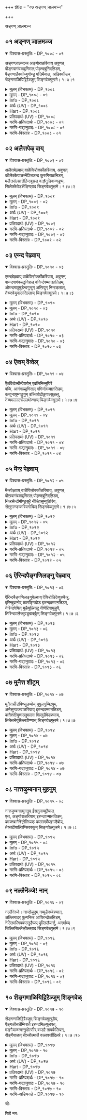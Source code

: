 +++
title = "०७ अङ्गण् ञालमञ्ज"

+++

अङ्गण् ञालमञ्ज

## ०१ अङ्गण् ञालमञ्ज

<details open><summary>विश्वास-प्रस्तुतिः - DP_१००८ - ०१</summary>

अङ्गण्ञालमञ्ज अङ्गोराळरियाय् अवुणऩ्  
पॊङ्गवागंवळ्ळुगिराल् पोऴ्न्दबुऩिदऩिडम्,  
पैङ्गणाऩैक्कॊम्बुगॊण्डु पत्तिमैयाल्, अडिक्कीऴ्च्  
चॆङ्गणाळियिट्टिऱैञ्जुम् सिङ्गवेळ्गुऩ्ऱमे। १।७।१
</details>

<details><summary>मूलम् (विभक्तम्) - DP_१००८</summary>

१००८ ## अम् कण् ञालम् अञ्ज * अङ्गु ओर् आळ् अरि आय् * अवुणऩ्  
पॊङ्ग आगम् वळ् उगिराल् * पोऴ्न्द पुऩिदऩ् इडम् **   
पैङ् गण् आऩैक् कॊम्बु कॊण्डु * पत्तिमैयाल् * अडिक्कीऴ्च्  
सॆङ् गण् आळि इट्टु इऱैञ्जुम् * सिङ्गवेळ्गुऩ्ऱमे १
</details>

<details><summary>मूलम् - DP_१००८ - ०१</summary>

अङ्गण्ञालमञ्ज अङ्गोराळरियाय् अवुणऩ्  
पॊङ्गवागंवळ्ळुगिराल् पोऴ्न्दबुऩिदऩिडम्,  
पैङ्गणाऩैक्कॊम्बुगॊण्डु पत्तिमैयाल्, अडिक्कीऴ्च्  
चॆङ्गणाळियिट्टिऱैञ्जुम् सिङ्गवेळ्गुऩ्ऱमे। १।७।१
</details>

<details><summary>Info - DP_१००८</summary>

{'uv_id': 'PT_१_७', 'rAga': 'Kamās / कमास्', 'tAla': 'Jambai / जम्बै', 'bhAva': 'Self'}
</details>

<details><summary>अर्थः (UV) - DP_१००८</summary>

प्रह्लादऩ् पिरदिक्ञै पण्णिऩ इडत्तिल् अऴगिय विसालमाऩ पूमिलुळ्ळोर् ऎल्लारुम् अञ्जुम्बडि तोऩ्ऱिय नरसिम्मऩै पार्त्तु इरणियऩ् पॊङ्गि ऎऴ अवऩदु उडलै कूर्मैयाऩ नगङ्गळाले पिळन्द इडम् पुऩिदऩ् इरुक्कुम् इडम् सिवन्द कण्गळैयुडैय सिङ्गङ्गळाऩवै अऴगिय कण्गळैयुडैय याऩैगळिऩ् तन्दङ्गळैक् कॊणडु वन्दु पक्तियोडु भगवाऩिऩ् तिरुवडिगळिल् समर्प्पित्तु वणङ्गुम् अहोबिलमॆऩ्गिऱ सिङ्ग वेळ्गुऩ्ऱम्
</details>

<details><summary>Hart - DP_१००८</summary>

Our god who became angry at Hiraṇyan,  
went to him as a man-lion  
and with his sharp claws split open the chest of the Asuran  
making the people of this wide world frightened to see him  
stays in Singavelkundram  
where red-eyed āḷis bring the ivory of elephants,  
place it in front of him with devotion and worship him:
</details>

<details><summary>प्रतिपदार्थः (UV) - DP_१००८</summary>

**अङ्गु** = प्रह्लादऩ् पिरदिक्ञै पण्णिऩ इडत्तिल्; **अम् कण्** = अऴगिय विसालमाऩ; **ञालम्** = पूमिलुळ्ळोर् ऎल्लारुम्; **अञ्ज ओर्** = अञ्जुम्बडि तोऩ्ऱिय; **आळ्अरि आय्** = नरसिम्मऩै पार्त्तु; **अवुणऩ् पॊङ्ग** = इरणियऩ् पॊङ्गि ऎऴ; **आगम्** = अवऩदु उडलै; **वळ् उगिराल्** = कूर्मैयाऩ नगङ्गळाले; **पोऴ्न्द** = पिळन्द इडम्; **पुऩिदऩ् इडम्** = पुऩिदऩ् इरुक्कुम् इडम्; **सॆङ् गण्** = सिवन्द कण्गळैयुडैय; **आळि** = सिङ्गङ्गळाऩवै; **पैङ्गण्** = अऴगिय कण्गळैयुडैय; **आऩै** = याऩैगळिऩ्; **कॊम्बु कॊण्डु** = तन्दङ्गळैक् कॊणडु वन्दु; **पत्तिमैयाल्** = पक्तियोडु; **अडिक्कीऴ्** = भगवाऩिऩ् तिरुवडिगळिल्; **इट्टु इऱैञ्जुम्** = समर्प्पित्तु वणङ्गुम्; **सिङ्गवेळ्गुऩ्ऱमे** = अहोबिलमॆऩ्गिऱ सिङ्ग वेळ्गुऩ्ऱम्
</details>

<details><summary>गरणि-प्रतिपदार्थः - DP_१००८ - ०१</summary>

अम्=सॊबगिन, कण्=स्थळवाद, ञालम्=भूमण्डलवु, अञ्ज=हॆदरुवन्तॆ, अङ्गु=आ स्थळदल्लिये \(अल्लिये\), ओर्=साटियिल्लद, आळ् अरि आय्=नरसिंहनागि, अवुणन्=हिरण्यकशिपुवन्नु, पॊङ्ग=कडुकोपगॊळ्ळुवन्तॆ, कॆरळिसि, वळ्=हरितवाद, उहिराल्=उगुरुगळिन्द, पोऴ्न्द=सीळिद, पुनिदन्-परमपवित्रन, इडम्=स्थळवॆम्बुदु, क्षेत्रवॆम्बुदु, पै=तेवदिन्द कूडिद, कण्-कण्णुगळ, आनै=आनॆय, कॊम्बु=दन्तगळन्नु, कॊण्डु=मुरिदुकॊण्डु, पत्तिमैयाल्=भक्तियिन्द, अडिकीऴ्=पादगळल्लि, शॆम्-कॆम्पगॆ, कण्=कण्णुगळुळ्ळ, आळि=सिंहगळु, इट्टु=समर्पिसि, इऱैञ्जुम्=पूजिसुव, शिङ्गवेळ् कुन्ऱमे=सिंहाचल पर्वतवे.\(सिंहाचलवे\)
</details>

<details><summary>गरणि-गद्यानुवादः - DP_१००८ - ०१</summary>

सुन्दरवाद भूमण्डलवु हॆदरुवन्तॆ, अल्लिये साटियिल्लद नरसिंहनागि अवतरिसि, हिरण्यकशिपुवन्नु कॆरळिसि, हरितवाद उगुरुगळिन्द सीळिद परमपवित्रन क्षेत्रवॆम्बुदु तेवदिन्द कूडिद कण्णुगळ आनॆय दन्तगळन्नु मुरिदुकॊण्डु भक्तियिन्द भगवन्तन पादगळल्लिट्टु पूजिसुव कॆङ्गण्णिन सिंहगळिरुव सिंहाचलवे.\(१\)
</details>

<details><summary>गरणि-विस्तारः - DP_१००८ - ०१</summary>

सर्वेश्वरनाद भगवन्तनु अर्चामूर्तियागि नॆलसि पूजॆगॊळ्ळुव कॆलवु पवित्र क्षेत्रगळन्नु आऴ्वाररु सन्दर्शिसिदरु. ईग अवरु सिंहाचलवाद कॆलवु अहोबिल क्षेत्रक्कॆ बन्दिद्दारॆ. ई क्षेत्रदल्लि नरसिंहनागि नॆलसिरुव भगवन्तनन्नु कीर्तिसुत्ता, दुष्टनिग्रहदल्लि स्वामिय अद्भुत सामर्थ्यवन्नू, सर्वव्यापित्ववन्नू आऴ्वाररु वर्णिसिद्दारॆ.

सिंहाचलवॆम्बुदु बहुदट्टवाद काडिनिन्द सुत्तुवरिदिरुव प्रदेश. अदु इतर काडुगळन्तल्ल. सामान्य काडुगळल्लि सञ्चरिसुवन्तॆ अल्लि सञ्चरिसुवुदु सह बलुकष्ट-दुस्तरवे. हुलि,सिंह, चिरतॆ मुन्ताद क्रूरवाद काडुमृगगळिन्द निबिडवागिरुव प्रदेश अदु. भयङ्करवाद अवतारवन्नुतळॆदु, भयङ्करवाद कार्यवन्नॆसगि, भयङ्करवाद प्रदेशदल्लिये नॆलसि, भक्तरन्नु अनुग्रहिसुत्तानॆ, स्वामि.

पाशुरदल्लि “अङ्गु” ऎन्दरॆ “अल्लिये” ऎम्बुदु हिरण्यकशिपु तन्न मगनन्नु दण्डिसुत्ता “आ निन्न हरि इल्लिरुवनेनु?”ऎन्दु हेळुत्ता उक्किन कम्बवॊन्दन्नु कालिनिन्द ऒदॆदु तोरिसिद स्थळ\(वस्तु\)वन्नु सूचिसुत्तदॆ. अदे कम्बदिन्दले अदन्नु भेदिसिकॊण्डु, प्रह्लादनन्नु उद्धरिसुवुदक्कागि हॊरबन्दद्दु-”आळ् अरि-नरहरि अवतार\! ऊहिसलु साध्यवागद, साटियिल्लद, भयङ्कर विचित्रवाद अवतार\! सॊबगिनिन्द तुम्बि नक्कुनलियुव भूमण्डलवन्ने अदु नडुगिसितु. महाधैर्यशालियू अमित पराक्रमियू आद हिरण्यकशिपुवु भयभ्रान्तनाद शत्रुवन्नु कण्डु कॆरळिद. आदरेनु? नरहरियु अवनन्नु हिडिदुकॊण्डु, तन्न तॊडॆयमेलॆये अवनन्निट्टुकॊण्डु, हरितवाद तन्न उगुरुगळिन्दले अवनन्नु सीळि कॊन्दद्दु. मत्तु हिरण्यकशिपुविन मगनाद सद्भक्तनाद प्रह्लाद बालकनन्नु दुष्ट तन्दॆयिन्द रक्षिसि, अनुग्रहिसिदनु.

भगवन्तनन्नु अवन नरसिंहावतारवन्नु कॊण्डाडुवुदर जॊतॆयल्लि अवनु नॆलसिरुव स्थळवन्नू आऴ्वाररु कॊण्डाडुत्तारॆ. अल्लि सिंहगळु मदिसिद आनॆगळन्नु कॊन्दु, अवुगळ दन्तगळन्नु मुरिदुकॊण्डु अवुगळन्न नरसिंहस्वामिय दिव्यपादगळल्लि भक्तियिन्द समर्पिसि, तम्म भक्तियन्नु व्यक्तपडिसुत्तवॆयन्तॆ. “हीगिदॆ आ क्षेत्रद महिमॆ”ऎन्नुत्तारॆ आऴ्वाररु.
</details>

## ०२ अलैत्तपेऴ् वाय्

<details open><summary>विश्वास-प्रस्तुतिः - DP_१००९ - ०२</summary>

अलैत्तबेऴ्वाय् वाळॆयिऱ्ऱोर्क्कोळरियाय्, अवुणऩ्  
कॊलैक्कैयाळऩ्नॆञ्जिडन्द कूरुगिराळऩिडम्,  
मलैत्तसॆल्सात्तॆऱिन्दबूसल् वऩ्fतुडिवाय्गडुप्प,  
सिलैक्कैवेडर्त्तॆऴिप्पऱाद सिङ्गवेळ्गुऩ्ऱमे। १।७।२
</details>

<details><summary>मूलम् (विभक्तम्) - DP_१००९</summary>

१००९ अलैत्त पेऴ् वाय् * वाळ् ऎयिऱ्ऱु ओर् कोळरि आय् * अवुणऩ्   
कॊलैक् कैयाळऩ् नॆञ्जु इडन्द * कूर् उगिराळऩ् इडम् **   
मलैत्त सॆल् सात्तु ऎऱिन्द पूसल् * वऩ् तुडि वाय् कडुप्प *   
सिलैक् कै वेडर् तॆऴिप्पु अऱाद * सिङ्गवेळ्गुऩ्ऱमे २
</details>

<details><summary>मूलम् - DP_१००९ - ०२</summary>

अलैत्तबेऴ्वाय् वाळॆयिऱ्ऱोर्क्कोळरियाय्, अवुणऩ्  
कॊलैक्कैयाळऩ्नॆञ्जिडन्द कूरुगिराळऩिडम्,  
मलैत्तसॆल्सात्तॆऱिन्दबूसल् वऩ्fतुडिवाय्गडुप्प,  
सिलैक्कैवेडर्त्तॆऴिप्पऱाद सिङ्गवेळ्गुऩ्ऱमे। १।७।२
</details>

<details><summary>Info - DP_१००९</summary>

{'uv_id': 'PT_१_७', 'rAga': 'Kamās / कमास्', 'tAla': 'Jambai / जम्बै', 'bhAva': 'Self'}
</details>

<details><summary>अर्थः (UV) - DP_१००९</summary>

नाक्कु अलैयुम् पॆरिय वायैयुम् पिरगसमाऩ पऱ्कळैयुमुडैय ऒप्पऱ्ऱ मिडुक्कैयुडैय नरसिम्ममाय् कॊलै सॆय्वदे इयल्बाग उडैय इरणियऩुडैय मार्बैक् किऴित्तॆऱिन्द कूर्मैयाऩ नगङ्गळैयुडैय ऎम्बॆरुमाऩ् इरुक्कुमिडम् वेडर्गळाले आक्किरमिक्कप्पट्ट तीर्त्त यात्तिरै पोगिऱवर्गळिडैये एऱ्पट्ट सण्डैयिले कॊडूरमाऩ उडुक्कै सप्तिक्क विल्लुडऩ् इरुक्कुम् वेडरुडैय आरवारम् इरुक्कुम् इडम् अहोबिलमॆऩ्गिऱ सिङ्ग वेळ्गुऩ्ऱम्
</details>

<details><summary>Hart - DP_१००९</summary>

Our father who took the form of a man-lion  
with a huge mouth and sharp teeth, went to Hiraṇyan  
and with his sharp claws split open his chest  
stays in Singaveḷkundram where drums roar  
and hunters with bows in their hands  
are raucous as they fight wayfarers:
</details>

<details><summary>प्रतिपदार्थः (UV) - DP_१००९</summary>

**अलैत्त** = नाक्कु अलैयुम्; **पेऴ् वाय्** = पॆरिय वायैयुम्; **वाळ् ऎयिऱ्ऱु** = पिरगसमाऩ पऱ्कळैयुमुडैय; **ओर्** = ऒप्पऱ्ऱ मिडुक्कैयुडैय; **कोळ् अरि आय्** = नरसिम्ममाय्; **कॊलै** = कॊलै सॆय्वदे; **कैयाळऩ्** = इयल्बाग उडैय; **अवुणऩ्** = इरणियऩुडैय; **नॆञ्जु इडन्द** = मार्बैक् किऴित्तॆऱिन्द; **कूर्** = कूर्मैयाऩ; **उगिराळऩ्** = नगङ्गळैयुडैय; **इडम्** = ऎम्बॆरुमाऩ् इरुक्कुमिडम्; **मलैत्त** = वेडर्गळाले आक्किरमिक्कप्पट्ट; **सॆल् सात्तु** = तीर्त्त यात्तिरै पोगिऱवर्गळिडैये; **ऎऱिन्द पूसल्** = एऱ्पट्ट सण्डैयिले; **वऩ् तुडि वाय् कडुप्प** = कॊडूरमाऩ उडुक्कै सप्तिक्क; **सिलैक् कै वेडर्** = विल्लुडऩ् इरुक्कुम् वेडरुडैय; **तॆऴिप्पु अऱाद** = आरवारम् इरुक्कुम् इडम्; **सिङ्गवेळ्गुऩ्ऱमे** = अहोबिलमॆऩ्गिऱ सिङ्ग वेळ्गुऩ्ऱम्
</details>

<details><summary>गरणि-प्रतिपदार्थः - DP_१००९ - ०२</summary>

अलैत्त=अलॆयन्तॆ चलिसुत्तिरुव, पेऴ्वाय्=तॆरॆद दॊड्ड बायुळ्ळ, वाळ् ऎयिऱु=कत्तियन्तॆ इरुव हल्लुगळुळ्ळ, कोळ् अरि आय्=महासमर्थनाद नरसिंहनागि, कॊलैकैयाळन्=कॊलॆ मुन्तादुवुगळल्लि नुरितवनाद, अवुणन्=हिरण्यकशिपुविन, नॆञ्जु=हॄदयवन्नु, इडन्द=बगॆद, कूर् उहिराळन्=हरितवाद उगुरुगळन्नु उळ्ळवन, इडम्=क्षेत्रवॆम्बुदु, मलैत्त=दिक्कुकाणदाद, शॆल्=दारिहोकराद, शात्तु=वणिककूटद मुन्दाळु, ऎऱन्द=हरडिद, पूशल्=किरिचाट कूगाटगळु, वल्=बलवाद, तुडिवाय्=हरॆय, हॊडॆतवू, कडुप्प=मनस्सिगॆ नोवुण्टु माडुत्तिरलु, शिलैकै वेडर्=बिल्लन्नु सिद्धवागि कैयल्लि हिडिदिरुव बेडर, तॆऴिप्पु=आर्भटवू, आऱाद=कडमॆयागदॆ इरुव, शिङ्गवेळ् कुन्ऱमे=सिंहाचलवे.
</details>

<details><summary>गरणि-गद्यानुवादः - DP_१००९ - ०२</summary>

अलॆयन्तॆ चलिसुत्तिरुव तॆरॆद दॊड्ड बायुळ्ळ कत्तियन्तॆ इरुव हल्लुगळुळ्ळ महासमर्थनाद नरसिंहनागि कॊलॆ मुन्तादवुगळल्लि नुरितवनाद हिरण्यकशिपुविन ऎदॆयन्नु बगॆद\(सीळिद\) हरितवाद उगुरुगळन्नुळ्ळवन क्षेत्रवॆम्बुदु दिक्कुकाणद दारिहोकराद वणिककूटद मुन्दाळु हॊरडिसुव कूगाटकिरिचाटगळू बलवाद हरॆय हॊडॆतवू मनस्सिगॆ हिंसॆ माडुत्तिरलु, बिल्लन्नु कैयल्लि सिद्धवागि हिडिदिरुव बेडर आर्भटवू कडमॆयागदॆ यावागलू इरुवन्थ सिंहाचलवे.\(२\)
</details>

<details><summary>गरणि-विस्तारः - DP_१००९ - ०२</summary>

कम्बदिन्द हॊरबिद्द नरहरियदु अत्युग्ररूप\! भयङ्करवागि बायन्नु दॊड्ददागि अगलिसि तॆरॆदिद्दानॆ. कत्तियन्तॆ हरितवागि हॊळॆयुत्ता हल्लुगळ लालुगळिवॆ. कडुकोपदिन्द नालगॆ मेलक्कू कॆळक्कू बायिय ऒन्दु कॊनॆयिन्द मत्तॊन्दु कॊनॆगू ऎडॆबिडदॆ अलॆगळन्तॆ चलिसुत्तिदॆ. अदरिन्द तुटीगळन्नु सवरिकॊळ्ळुत्तिद्दानॆ. क्रूरियू हिंसाप्रवर्तकनू आद हिरण्यकशिपुविन ऎदॆयन्नु सीळि बगॆदन्थ हरितवाद उगुरुगळु कैयल्लिवॆ. आ उग्रनरसिंहस्वामि नॆलसिरुव क्षेत्रवे सिंहाचल\!

सिंहाचल बलुदट्टवाद काडिनप्रदेश. अदरल्लि दुष्टमृगगळु हेरळवागिवॆ. अल्लल्लि इक्कट्टाद काडु दारिगळिवॆ. काडन्नु दाटुव वर्तकर तण्डवू, दारिहोकर कूटवू, यात्रार्थिगळ तण्डवू, आ कालुदारिगळल्ले होगबेकु. अवरु आ दारियल्लि प्रयाणमाडुवष्टु कालवू गट्टियागि, कूगुत्ता किरिचुत्ता अरचुत्ता विधविधवागि सद्दुमाडुत्ता इरुत्तारॆ. कैयल्लिरुव हरॆयन्नु बारिसुत्तिरुत्तारॆ. आ काडिनल्लिये वासमाडुव बेडरू काडुकुरुबरू काडुमृगगळ अपायवन्नु तप्पिसिकॊळ्ळुवुदक्कॆन्दु तम्मतम्म बिल्लन्नु सदा सिद्धवागि कैयल्लि हिडिदे सञ्चरिसुवुदु. अल्लदॆ, गट्टियागि कूगुहाकुत्ता आर्भटिसुत्ता इरुत्तारॆ. ई शब्दगळॆल्लवू ऒन्दक्कॊन्दु हॆणॆदुकॊण्डु मनस्सिगॆ हिंसॆयन्नुण्टु माडुत्तवॆ.

काडुगळल्लि किरिचाडुवुदु, कूगाडुवुदु, अब्बरिसुवुदु, हरॆ मॊदलादुवन्नु बारिसुवुदु, गद्दल माडुवुदु-इवुगळॆल्लवू काडिनल्लि भयवन्नु कडमॆ माडिकॊळ्ळुवुदक्कॆ, दुष्टमृगगळु वञ्चिसि मेलॆ बीळदन्तॆ अवुगळन्नु दूरवागिडुवुदक्कॆ इवु सामान्यवागि काडुगळल्लि नडॆयुव चटुवटिकॆगळु.
</details>

## ०३ एय्न्द पेऴ्वाय्

<details open><summary>विश्वास-प्रस्तुतिः - DP_१०१० - ०३</summary>

एय्न्दबेऴ्वाय् वाळॆयिऱ्ऱोर्क्कोळरियाय्, अवुणऩ्  
वाय्न्दवागंवळ्ळुगिराल् वगिर्न्दवम्माऩतऩिडम्,  
ओय्न्दमावुमुडैन्दगुऩ्ऱुम् अऩ्ऱियुम् निऩ्ऱऴलाल्,  
तेय्न्दवेयुमल्लदिल्लाच् चिङ्गवेळ्गुऩ्ऱमे। १।७।३
</details>

<details><summary>मूलम् (विभक्तम्) - DP_१०१०</summary>

१०१० एय्न्द पेऴ् वाय् * वाळ् ऎयिऱ्ऱु ओर् कोळरि आय् * अवुणऩ्   
वाय्न्द आगम् वळ् उगिराल् * वगिर्न्द अम्माऩदु इडम् **   
ओय्न्द मावुम् उडैन्द कुऩ्ऱुम् * अऩ्ऱियुम् निऩ्ऱु अऴलाल् *   
तेय्न्द वेयुम् अल्लदु इल्लाच् * चिङ्गवेळ्गुऩ्ऱमे ३
</details>

<details><summary>मूलम् - DP_१०१० - ०३</summary>

एय्न्दबेऴ्वाय् वाळॆयिऱ्ऱोर्क्कोळरियाय्, अवुणऩ्  
वाय्न्दवागंवळ्ळुगिराल् वगिर्न्दवम्माऩतऩिडम्,  
ओय्न्दमावुमुडैन्दगुऩ्ऱुम् अऩ्ऱियुम् निऩ्ऱऴलाल्,  
तेय्न्दवेयुमल्लदिल्लाच् चिङ्गवेळ्गुऩ्ऱमे। १।७।३
</details>

<details><summary>Info - DP_१०१०</summary>

{'uv_id': 'PT_१_७', 'rAga': 'Kamās / कमास्', 'tAla': 'Jambai / जम्बै', 'bhAva': 'Self'}
</details>

<details><summary>अर्थः (UV) - DP_१०१०</summary>

पॆरुत्त वायैयुम् वाळ् पोऩ्ऱ पऱ्कळैयुडैमुडैय ऒप्पऱ्ऱदाय् मिडुक्कैयुडैय नरसिम्ममागि इरणियऩुडैय वळर्न्द उडलै कूर्मैयाऩ नगङ्गळाले किऴित्तॆऱिन्द ऎम्बॆरुमाऩ् इरुक्कुमिडम् कळैत्तुप्पोऩ मिरुगङ्गळुम् उडैन्दुबोऩ सिऱु मलैगळुम् मेलुम् नॆरुप्पाल् पादि ऎऱिन्द मूङ्गिलुम् आगिय इवैगळ् तविर वेऱॊऩ्ऱुमिल्लाद अहोबिलमॆऩ्गिऱ सिङ्ग वेळ्गुऩ्ऱम्
</details>

<details><summary>Hart - DP_१०१०</summary>

Our dear father who took the form of a man-lion  
with a huge mouth and sharp teeth,  
went to the Asuran Hiranyan  
and split open his chest with his sharp claws  
stays in Singaveḷkundram  
where there are only exhausted animals,  
broken hills and burnt bamboo:
</details>

<details><summary>प्रतिपदार्थः (UV) - DP_१०१०</summary>

**एय्न्द पेऴ् वाय्** = पॆरुत्त वायैयुम्; **वाळ् ऎयिऱ्ऱु** = वाळ् पोऩ्ऱ पऱ्कळैयुडैमुडैय; **ओर्** = ऒप्पऱ्ऱदाय् मिडुक्कैयुडैय; **कोळरि आय्** = नरसिम्ममागि; **अवुणऩ्** = इरणियऩुडैय; **वाय्न्द आगम्** = वळर्न्द उडलै; **वळ् उगिराल्** = कूर्मैयाऩ नगङ्गळाले; **वगिर्न्द** = किऴित्तॆऱिन्द; **अम्माऩदु इडम्** = ऎम्बॆरुमाऩ् इरुक्कुमिडम्; **ओय्न्द** = कळैत्तुप्पोऩ; **मावुम्** = मिरुगङ्गळुम्; **उडैन्द** = उडैन्दुबोऩ; **कुऩ्ऱुम्** = सिऱु मलैगळुम्; **अऩ्ऱियुम् निऩ्ऱु** = मेलुम्; **अऴलाल्** = नॆरुप्पाल्; **तेय्न्द** = पादि ऎऱिन्द; **वेयुम्** = मूङ्गिलुम् आगिय; **अल्लदु** = इवैगळ् तविर; **इल्लाच्** = वेऱॊऩ्ऱुमिल्लाद; **सिङ्गवेळ्गुऩ्ऱमे** = अहोबिलमॆऩ्गिऱ सिङ्ग वेळ्गुऩ्ऱम्
</details>

<details><summary>गरणि-प्रतिपदार्थः - DP_१०१० - ०३</summary>

एय्न्द=युक्तवाद, पेऴ्वाय्=तॆरॆद दॊड्ड बायुळ्ळ, वाळ् ऎयिऱु=कत्तियन्तॆ \(हरितवाद हॊळॆयुव\)इरुव हल्लुगळुळ्ळ ओर्=अपरूपवाद, कोळ्=समर्थ, अरि=नरहरियागि

अवुणन्=हिरण्यकशिपुविन, वाय्न्द=बॆळॆदु कॊब्बिद, आहम्=ऎदॆयन्नु, वळ्=हरितवाद, उहिराल्= उगुरिनिन्द, वहिर्न्द=सीळिद, अम्मानदु इडम्=स्वामिय क्षेत्रवॆम्बुदु, ओय्न्द=अरॆबॆन्द, मावुम्=माविन मरगळिन्दलू, उडैन्द कुन्ऱुम्=ऒडॆदु होद बॆट्टगळिन्दलू, अन्ऱियुम्=अल्लदॆ, निन्ऱ अऴलाल्=बीळुव बेगॆयिन्द \(इरुव बेगॆयिन्द\), तेय्न्द=सवॆदुहोद, वेयुम्=बिदिरुमॆळॆगळिन्दलू, अल्लदु इल्ला=अल्लदॆ बेरॆ इल्लद, शिङ्गवेळ् कुन्ऱमे=सिंहाचलवे.
</details>

<details><summary>गरणि-गद्यानुवादः - DP_१०१० - ०३</summary>

सन्दर्भक्कॆ तक्क \(तॆरॆद\) दॊड्ड बायुळ्ळ, कत्तियन्तॆ\(हरितवाद हॊळॆयुव\) इरुव हल्लुगळुळ्ळ अपरूपवाद समर्थ नरहरियागि हिरण्यकशिपुविन कॊब्बि बॆळॆद ऎदॆयन्नु हरितवाद उगुरिनिन्द सीळिद स्वामिय क्षेत्रवॆम्बुदु अरॆबॆन्द मावु, ऒडॆद बॆट्टगळु, अल्लदॆ, बीळुव बेगॆयिन्द सवॆदुहोद बिदिरुमॆळॆ इवुगळल्लदॆ बेरॆ इल्लद सिंहाचलवे.\(३\)
</details>

<details><summary>गरणि-विस्तारः - DP_१०१० - ०३</summary>

सिंहाचलदल्लि नॆलसिरुव नरसिंह स्वामियरूपवु अपरूपवादद्दु मत्तु साटियिल्लद्दु. स्वामिगॆ हिरण्यकशिपुवन्नु भयदिन्द नडुगिसुवुदक्कॆ तक्कदाद दॊड्डभयङ्करवाद तॆरॆद बायि, ऒळगडॆ कत्तियन्तॆ हरितवागियू हॊळॆयुत्तलू इरुव हल्लुगळु, कॊब्बि बॆळॆदिरुव राक्षसन ऎदॆयन्नु सीळि हाकुवुदक्कॆ तक्क हरितवाद उगुरुगळु. ई साधनगळिन्द आ उग्रमूर्तियु दुष्टराक्षसन ऎदॆयन्नु सीळि अवनन्नु संहरिसिदनु.

सिंहाचलदल्लि ऎल्लि नोडिदरू काळ्किच्चिनिन्द अरॆबॆन्द माविन मरगळु, ऒडॆद बॆट्टद बण्डॆगळु, अल्लदॆ, परस्पर उज्जुवुदरिन्द हॊत्तिकॊण्डु सवॆसिद बिदिरुमॆळॆगळु-इवुगळन्नु यथेच्छवागि काणबहुदु.

दट्टवाद काडुगळल्लि काळ्किच्चु बलुसामान्य. बिदिरु ऒन्दक्कॊन्दु उज्जुवुदरिन्दले किच्चु उण्टागि, बॆळॆदु, काडन्नु अल्लल्लि बेगॆयिन्द सवॆसिबिडुवुदु. आदरू, काडिन सस्यसमृद्धियल्लि कॊरतॆयुण्टागुवुदे इल्लवॆन्नबहुदु.
</details>

## ०४ ऎव्वम् वॆव्वेल्

<details open><summary>विश्वास-प्रस्तुतिः - DP_१०११ - ०४</summary>

ऎव्वंवॆव्वेल्बॊऩ्पॆयरोऩ् एदलिऩिऩ्ऩुयिरै  
वव्वि, आगंवळ्ळुगिराल् वगिर्न्दवम्माऩतिडम्,  
कव्वुनायुम्गऴुगुम् उच्चिबोदॊडुगाल्सुऴऩ्ऱु,  
तॆय्वमल्लाल्सॆल्लवॊण्णाच् चिङ्गवेळ्गुऩ्ऱमे। १।७।४
</details>

<details><summary>मूलम् (विभक्तम्) - DP_१०११</summary>

१०११ ऎव्वुम् वॆव् वेल् पॊऩ्बॆयरोऩ् * एदलऩ् इऩ् उयिरै  
वव्वि * आगम् वळ् उगिराल् * वगिर्न्द अम्माऩदु इडम् **   
कव्वुम् नायुम् कऴुगुम् * उच्चिप्पोदॊडु काल् सुऴऩ्ऱु *   
तॆय्वम् अल्लाल् सॆल्ल ऒण्णाच् * चिङ्गवेळ्गुऩ्ऱमे ४
</details>

<details><summary>मूलम् - DP_१०११ - ०४</summary>

ऎव्वंवॆव्वेल्बॊऩ्पॆयरोऩ् एदलिऩिऩ्ऩुयिरै  
वव्वि, आगंवळ्ळुगिराल् वगिर्न्दवम्माऩतिडम्,  
कव्वुनायुम्गऴुगुम् उच्चिबोदॊडुगाल्सुऴऩ्ऱु,  
तॆय्वमल्लाल्सॆल्लवॊण्णाच् चिङ्गवेळ्गुऩ्ऱमे। १।७।४
</details>

<details><summary>Info - DP_१०११</summary>

{'uv_id': 'PT_१_७', 'rAga': 'Kamās / कमास्', 'tAla': 'Jambai / जम्बै', 'bhAva': 'Self'}
</details>

<details><summary>अर्थः (UV) - DP_१०११</summary>

तुऩ्बम् अळिक्कुम् वेलै युडैय विरोदियाऩ इरणियऩुडैय इऩिय उयिरै वदैत्तु अवऩ् शरीरत्तै कूर्मैयाऩ नगङ्गळाले किऴित्तॆऱिन्द पॆरुमाऩ् इरुक्कुमिडम् नाय्गळुम् कऴुगुगळुम् कडुम् वॆय्यिलुम् सुऴल्गाऱ्ऱुम् इरुप्पदाल् अडियार्गळैत् तविर वेऱु यारुम् पोगमुडियाद अहोबिलमॆऩ्गिऱ सिङ्ग वेळ्गुऩ्ऱम्
</details>

<details><summary>Hart - DP_१०११</summary>

Our dear father who took the form of a man-lion,  
went to the Asuran Hiraṇyan whose conquering spear was swift  
and split open his chest with his sharp claws  
stays in Singavelkundram  
where wolves and eagles wander all day  
with the sun and the blowing wind  
and no one can enter except divine creatures:
</details>

<details><summary>प्रतिपदार्थः (UV) - DP_१०११</summary>

**ऎव्वम्** = तुऩ्बम् अळिक्कुम्; **वॆव् वेल्** = वेलै युडैय; **एदलऩ्** = विरोदियाऩ; **पॊऩ्बॆयरोऩ्** = इरणियऩुडैय; **इऩ् उयिरै** = इऩिय उयिरै; **वव्वि** = वदैत्तु; **आगम्** = अवऩ् शरीरत्तै; **वळ् उगिराल्** = कूर्मैयाऩ नगङ्गळाले; **वगिर्न्द** = किऴित्तॆऱिन्द; **अम्माऩदु इडम्** = पॆरुमाऩ् इरुक्कुमिडम्; **कव्वुम् नायुम्** = नाय्गळुम्; **कऴुगुम्** = कऴुगुगळुम्; **उच्चिप्पोदॊडु** = कडुम् वॆय्यिलुम्; **काल् सुऴऩ्ऱु** = सुऴल्गाऱ्ऱुम्; **तॆय्वम्** = इरुप्पदाल् अडियार्गळैत् तविर; **अल्लाल्** = वेऱु यारुम्; **सॆल्लऒण्णा** = पोगमुडियाद; **सिङ्गवेळ्गुऩ्ऱमे** = अहोबिलमॆऩ्गिऱ सिङ्ग वेळ्गुऩ्ऱम्
</details>

<details><summary>गरणि-प्रतिपदार्थः - DP_१०११ - ०४</summary>

ऎव्वम्=दुःखवन्नु बॆळॆसुव, वॆम् वेल्=तीक्ष्नवाद वेलायुधवन्नुळ्ळ, पॊन् पॆयरोन्=हॊन्निन हॆसरिनवन, एदवन्=हगॆतनदिन्द कूडिद, इन् उयिरै=इनिदाद प्राणवन्नु, वव्वि=नाशपडिसि, आहम्=ऎदॆयन्नु, वळ् उहिराल्=हरितवाद उगुरुगळिन्द,

वहिर्न्द=सीळि हाकिद, अम्मानदु=स्वामिय, इडम्-क्षेत्रवॆम्बुदु, कव्वुम् नायुम्=कच्चिहिंसिसुव नायिगळन्नू, कऴुहुम्=रणहद्दुगळन्नू, उळ्ळद्दू उच्चि पोदॊडु=नडुहगलल्लिरुवन्तॆ, काल्=गाळियु, शुऴन्ऱु=कादु, सुळिसुळियागि बीसुत्तिरुवुदू, तॆय्वम् अल्लाल्=देवतॆगळ हॊरतु, शॆल्ल वॊण्णा=होगलु असाध्यवाद, शिङ्गवेळ् कुन्ऱमे=सिंहाचलवे.
</details>

<details><summary>गरणि-गद्यानुवादः - DP_१०११ - ०४</summary>

दुःखवन्नू सङ्कटवन्नू बॆळसुवुदक्कागि तीक्ष्णवाद वेलायुधवन्नु हिडिदिरुववनू हॊन्निन हॆसरन्नुळ्ळवनू आद हिरण्यकशिपुविन हगॆतन तुम्बिद इनिदाद प्राणवन्नु नाशपडिसि, अवन ऎदॆयन्नु हरितवाद उगुरुगळिन्द सीळिहाकिद स्वामिय क्षेत्रवॆम्बुदु कच्चि हिंसिसुव नायिगळन्नू रणहद्दुगळन्नू उळ्ळद्दू, नडुहगलल्लिरुवन्तॆ बिसिगाळियु सुळिसुळियागि बीसुवुदू, देवतॆगळ हॊरतु होगलु असदळवादद्दू आद सिंहाचलवे.\(४\)
</details>

<details><summary>गरणि-विस्तारः - DP_१०११ - ०४</summary>

हॊन्निन हॆसरिनवनु हिरण्यकशिपु. अवनु महापराक्रमि-अप्रतिमवीर. अवन कैयल्लि वेलायुध. इतरर दुःखसङ्कटगळन्नु हॆच्चिसुवुदक्कागिये अदु. अवन प्राणगळल्लि “हरि”य मेलण हगॆतन तुम्बिबेरूरिदॆ. कडुक्रूरियू शत्रुवू आद हिरण्यकशिपुविन “इनिदाद” प्राणगळन्नु हिण्डि हीरिबिट्टवनु उग्रनरसिंहने. अवन कॊब्बिद देहवन्नु तन्न उगुरुगळिम्दले सीळिहाकिदवनू अवने-उग्रनरसिंहने. आ दुष्टराक्षसनन्नू अवन दौष्ट्यवन्नू नाशमाडिबिट्ट महापराक्रमियू नरसिंहस्वामिये, सिंहाचलदल्लि नॆलसिरुववनू आ स्वामिये\!

सिंहाचल क्षेत्र बहळ गहनवाद स्थळ. अल्लि होगुवुदु बलुकष्ट. नडॆदुहोगुव यात्रिकरन्नु काडुनायिगळु कच्चि, गायगॊळिसि, हिंसिसि, कॊन्दूबिडुवुवु. बिद्ददेहगळन्नु रणहद्दु कित्तु तिन्नुवुवु. ई दृश्यवन्नु दारिहोकरु हेरळवागि नोडबहुदु. इदॊन्दु बगॆय भयानक विषयवादरॆ, आ क्षेत्रद बिसिलिन बेगॆयिन्द तप्पिसिकॊळ्ळुवुदादरू हेगे? बेसगॆय नडुहगलल्लि हेगो हागॆ बिसिबिसियाद गाळि बीसुत्ता प्रयाणिकरन्नु ऎल्ल हॊत्तिनल्लू हिंसिसुवुदु. हीगॆ देवतॆगळ हॊरतु बेरॆयवरिगॆ सिंहाचल क्षेत्रदल्लि भगवन्तन दर्शनलाभवु दुस्तरवॆनिसिदरू, प्रयासपट्टादरू अल्लिगॆहोगि, भगवन्तनन्नु सन्दर्शिसि, अवन कृपॆगॆ पात्ररागबेकॆन्नुत्तारॆ आऴ्वाररु.
</details>

## ०५ मॆन्ऱ पेऴ्वाय्

<details open><summary>विश्वास-प्रस्तुतिः - DP_१०१२ - ०५</summary>

मॆऩ्ऱपेऴ्वाय् वाळॆयिऱ्ऱोर्क्कोळरियाय्, अवुणऩ्  
पॊऩ्ऱवागंवळ्ळुगिराल् पोऴ्न्दबुऩिदऩिडम्,  
निऩ्ऱसॆन्दीमॊण्डुसूऱै नीळ्विसुम्बूडिरिय,  
सॆऩ्ऱुगाण्डऱ्करियगोयिल् सिङ्गवेळ्गुऩ्ऱमे। १।७।५
</details>

<details><summary>मूलम् (विभक्तम्) - DP_१०१२</summary>

१०१२ मॆऩ्ऱ पेऴ्वाय् * वाळ् ऎयिऱ्ऱु ओर् कोळरि आय् * अवुणऩ्   
पॊऩ्ऱ आगम् वळ् उगिराल् * पोऴ्न्द पुऩिदऩ् इडम् **   
निऩ्ऱ सॆन्दी मॊण्डु सूऱै * नीळ् विसुम्बूडु इरिय *   
सॆऩ्ऱु काण्डऱ्कु अरिय कोयिल् * सिङ्गवेळ्गुऩ्ऱमे ५
</details>

<details><summary>मूलम् - DP_१०१२ - ०५</summary>

मॆऩ्ऱपेऴ्वाय् वाळॆयिऱ्ऱोर्क्कोळरियाय्, अवुणऩ्  
पॊऩ्ऱवागंवळ्ळुगिराल् पोऴ्न्दबुऩिदऩिडम्,  
निऩ्ऱसॆन्दीमॊण्डुसूऱै नीळ्विसुम्बूडिरिय,  
सॆऩ्ऱुगाण्डऱ्करियगोयिल् सिङ्गवेळ्गुऩ्ऱमे। १।७।५
</details>

<details><summary>Info - DP_१०१२</summary>

{'uv_id': 'PT_१_७', 'rAga': 'Kamās / कमास्', 'tAla': 'Jambai / जम्बै', 'bhAva': 'Self'}
</details>

<details><summary>अर्थः (UV) - DP_१०१२</summary>

पॆरिय वायुम् वाळ्बोऩ्ऱ पऱ्कळुम् उडैय ऒप्पऱ्ऱ मिडुक्कैयुडैय नरसिम्मऩैप् पार्त्तु पयन्द इरणियऩुडैय उडलै कूर्मैयाऩ नगङ्गळाले पिळन्दिट्ट ऎम्बॆरुमाऩ् इरुक्कुमिडम् सिवन्द नॆरुप्पै वारिक्कॊण्डु सुऴल्गाऱ्ऱाऩदु आगासत्तिल् ओडिप्परवुगिऱबडियाले सॆऩ्ऱु सेविक्क अरिय कोयिल् अहोबिलमॆऩ्गिऱ सिङ्ग वेळ्गुऩ्ऱम्
</details>

<details><summary>Hart - DP_१०१२</summary>

The faultless lord who took the form of a man-lion  
with a huge mouth and sharp teeth  
and went to the Asuran Hiraṇyan and killed him  
stays in Singavelkundram  
where the wind blows fire everywhere making it rise to the sky  
and it is not easy for people to enter but only for the gods:
</details>

<details><summary>प्रतिपदार्थः (UV) - DP_१०१२</summary>

**मॆऩ्ऱ पेऴ्वाय्** = पॆरिय वायुम्; **वाळ् ऎयिऱ्ऱु** = वाळ्बोऩ्ऱ पऱ्कळुम् उडैय; **ओर् कोळ्** = ऒप्पऱ्ऱ मिडुक्कैयुडैय; **अरि आय्** = नरसिम्मऩैप् पार्त्तु; **अवुणऩ् पॊऩ्ऱ** = पयन्द इरणियऩुडैय; **आगम्** = उडलै; **वळ् उगिराल्** = कूर्मैयाऩ नगङ्गळाले; **पोऴ्न्द** = पिळन्दिट्ट; **पुऩिदऩ् इडम्** = ऎम्बॆरुमाऩ् इरुक्कुमिडम्; **निऩ्ऱ सॆन्दी** = सिवन्द नॆरुप्पै; **मॊण्डु** = वारिक्कॊण्डु; **सूऱै** = सुऴल्गाऱ्ऱाऩदु; **नीळ् विसुम्बूडु** = आगासत्तिल्; **इरिय** = ओडिप्परवुगिऱबडियाले; **सॆऩ्ऱु काण्डऱ्कु** = सॆऩ्ऱु सेविक्क; **अरिय कोयिल्** = अरिय कोयिल्; **सिङ्गवेळ्गुऩ्ऱमे** = अहोबिलमॆऩ्गिऱ सिङ्ग वेळ्गुऩ्ऱम्
</details>

<details><summary>गरणि-प्रतिपदार्थः - DP_१०१२ - ०५</summary>

मॆन्ऱ=कडुकोपदिन्द अवुडु कच्चुत्तिरुव, पेऴ्वाय्=दॊड्ड\(अगलवाद\) बायुळ्ळ

वाळ् ऎयिऱु=कत्तियन्तॆ \(हरितवाद हॊळॆयुव\), हल्लुगळुळ्ळ, ओर्=अनुपमवाद, कोळ्=सामर्थ्यवुळ्ळ, अरि आय्=नरसिंहनागि, पॊन्ऱ=नाशवागलिरुव, अवुणन्=हिरण्यकशिपुविन, आहम्=ऎदॆयन्नु, वळ् उहिराल्=हरितवाद उगुरुगळिन्द, पोऴ्न्द=सीळिद, पुनिदन् इडम्=परम पवित्रन क्षेत्रवॆम्बुदु, निन्ऱ=ऒन्दे समनॆ उरियुव \(स्थिरवागि\) शॆम्=कॆम्पगॆ इरुव, ती=बॆङ्कियन्नु, मॊण्डु=तुम्बिकॊण्डु, शूऱै=सुळिगाळियु, नीळ् विशम्बूडु=विस्तारवाद आकाशद नडुवॆ, इरिय=भयदिन्द ओडि, शॆन्ऱु=होगि, काण्डऱ् कु=काणुववरिगॆ, अरिय=असाध्यवाद, कोयिल्=देवमन्दिरवाद, शिङ्गवेळ् कुन्ऱमे=सिंहाचलवे.
</details>

<details><summary>गरणि-गद्यानुवादः - DP_१०१२ - ०५</summary>

उग्रकोपदिन्द अवुडुकच्चुत्तिरुव दॊड्ड\(अगलवाद\)बायुळ्ळ कत्तियन्तॆ हरितवाद हॊळॆयुव हल्लुगळुळ्ळ अनुपमवाद सामर्थ्यवुळ्ळ नरसिंहनागि नाशवागलिरुव हिरण्यकशिपुविन ऎदॆयन्नु हरितवाद उगुरुगळिन्द सीळिद परमपवित्रद क्षेत्रवॆम्बुदु ऒन्दे समनागि उरियुत्तिरुव कॆम्पगॆ इरुव बॆङ्कियन्नु तुम्बिकॊण्डु सुळिगाळियु विस्तारवाद आकाशद नडुवॆ भयदिन्द ओडिहोगि, काणुववरिगॆ असाध्यवाद देवमन्दिरवाद सिंहाचलवे.\(५\)
</details>

<details><summary>गरणि-विस्तारः - DP_१०१२ - ०५</summary>

हिरण्यकशिपुविगॆ मरण समीपिसित्तु. अवन पापकर्मगळु मितिमीरिद्दवु. अवन कॊब्बु बॆळॆदित्तु. अवन अहङ्कार ऎल्लॆदाटित्तु. हरिभक्तनाद प्रह्लादनन्नु हिंसिसुवुदरल्लि अवनिगॆ बेराव उपायवू उळिदिरलिल्ल. ऎल्ल क्रमगळन्नू नडसि आगित्तु. अवनन्नु हरियिन्द दूरमाडुवुदागलि बेर्पडिसुवुदागलि साध्यविल्लवागित्तु. कडॆयदॊन्दु यत्नवन्नु नडसि अदरिन्द प्रह्लादनन्नु तन्न कडॆगॆ सॆळॆदे बिडुवॆनॆन्दु बगॆद हिरण्यकशिपु तन्न मुन्दिरुव उक्किन कम्बवॊन्दन्नु कालिनिन्द ऒदॆदु अदरल्लि हरियन्नु तोरिसॆन्द सर्वव्यापियाद हरि आकम्बदिन्दले हॊरक्कॆ बन्देबन्द\! उग्रकोपदिन्द अवुडुकच्चुत्ता दॊड्डदागि तॆरॆद व्बायल्लि कत्तियन्तॆ हरितवागि चूपागि हॊळॆयुव हल्लुगळुळ्ळ अपरिमित सामर्थ्यद दिव्याद्भुतरूपद नरसिंहमूर्तियागि तन्न हरितवाद उगुरुगळिन्दले हिरण्यकशिपुविन ऎदॆयन्नु सीळिहाकिद. आ स्वामिये ईग सिंहाचलदल्लि नॆलसिरुवुदु.

सिंहाचलदल्लि ऒन्दे समनागि कॆम्पगॆ उरियुत्तिरुव बेगॆयन्नु हॊत्तु सुळिगाळियु मेलॆद्दु आकाशदल्लि बहळ ऎत्तरवाद स्थळक्कॆ कॊण्डॊय्दु नोडुववर कण्णिगॆ काणदन्तॆ माडिबिडुत्तदॆ, उग्रनरसिंहनु नॆलसिरुव देवमन्दिरवू हागॆये कट्टडवियल्लि बॆट्टद मेलुगडॆ, बेयुव बेगॆय नडुवॆ कण्णिगॆ काणिसदन्तॆ ऎल्लियो मरॆयागि अडगिकॊण्डिरुत्तदॆ. प्रयासपट्टु अल्लिगॆ होगि, अदन्नु कण्डुकॊण्डु, भगवन्तनन्नु सन्दर्शिसि, अवन कृपॆगॆ पात्ररागबेकॆन्दु भक्तरिगॆ आऴ्वाररु हेळुत्तारॆ.
</details>

## ०६ ऎरिन्दपैङ्गणिलङ्गु पेऴ्वाय्

<details open><summary>विश्वास-प्रस्तुतिः - DP_१०१३ - ०६</summary>

ऎरिन्दबैङ्गणिलङ्गुबेऴ्वाय् ऎयिऱ्ऱॊडिदॆव्वुरुवॆऩ्ऱु,  
इरिन्दुवाऩोर् कलङ्गियोड इरुन्दवम्माऩतिडम्,  
नॆरिन्दवेयिऩ् मुऴैयुळ्निऩ्ऱु नीणॆऱिवायुऴुवै,  
तिरिन्दवाऩैच्चुवडुबार्क्कुम् सिङ्गवेळ्गुऩ्ऱमे। १।७।६
</details>

<details><summary>मूलम् (विभक्तम्) - DP_१०१३</summary>

१०१३ ऎरिन्द पैङ् गण् इलङ्गु पेऴ् वाय् * ऎयिऱ्ऱॊडु इदु ऎव् उरु ऎऩ्ऱु *  
इरिन्दु वाऩोर् कलङ्गि ओड * इरुन्द अम्माऩदु इडम् **  
नॆरिन्द वेयिऩ् मुऴैयुळ् निऩ्ऱु * नीळ् नॆऱिवाय् उऴुवै *   
तिरिन्द आऩैच् चुवडु पार्क्कुम् * सिङ्गवेळ्गुऩ्ऱमे ६
</details>

<details><summary>मूलम् - DP_१०१३ - ०६</summary>

ऎरिन्दबैङ्गणिलङ्गुबेऴ्वाय् ऎयिऱ्ऱॊडिदॆव्वुरुवॆऩ्ऱु,  
इरिन्दुवाऩोर् कलङ्गियोड इरुन्दवम्माऩतिडम्,  
नॆरिन्दवेयिऩ् मुऴैयुळ्निऩ्ऱु नीणॆऱिवायुऴुवै,  
तिरिन्दवाऩैच्चुवडुबार्क्कुम् सिङ्गवेळ्गुऩ्ऱमे। १।७।६
</details>

<details><summary>Info - DP_१०१३</summary>

{'uv_id': 'PT_१_७', 'rAga': 'Kamās / कमास्', 'tAla': 'Jambai / जम्बै', 'bhAva': 'Self'}
</details>

<details><summary>अर्थः (UV) - DP_१०१३</summary>

कोबत्ताले ऎरिन्द कण्गळैयुडैय पॆरिय वायोडु इरुक्कुम् पऱ्कळोडु कूडिऩ नरसिम्मऩैप् पार्त्तु इदु ऎऩ्ऩ पयङ्गरमाऩ रूपम्! ऎऩ्ऱु अञ्जि पयन्दु तेवर्गळ् अङ्गुमिङ्गुम् सिदऱि कलङ्गि ओडुम्बडियाग इरुन्द ऎम्बॆरुमाऩ् इरुक्कुम् इडम् नॆरुक्कमाऩ मूङ्गिल् तुळैवऴियाग पुदर्गळिऩ् त्वारत्तिऩ् वऴिये पुलिगळाऩवै काट्टिल् तिरिगिऩ्ऱ याऩैगळ् पोऩ अडैयाळत्तै आराय्न्दु पार्क्कुमिडम् अहोबिलमॆऩ्गिऱ सिङ्ग वेळ्गुऩ्ऱम्
</details>

<details><summary>Hart - DP_१०१३</summary>

Our father who took the form of a man-lion  
with a huge mouth, sharp teeth and eyes like burning fire  
and angrily went to Hiraṇyan and split open his heart  
as the gods looked on in terror and ran away everywhere  
stays in Singavelkundram  
where tigers that have long fire-like mouths  
hide among the bamboo thickets  
looking for the paths where elephants walk:
</details>

<details><summary>प्रतिपदार्थः (UV) - DP_१०१३</summary>

**ऎरिन्द** = कोबत्ताले ऎरिन्द; **पैङ्गण्** = कण्गळैयुडैय; **इलङ्गु पेऴ्वाय्** = पॆरिय वायोडु इरुक्कुम्; **ऎयिऱ्ऱॊडु** = पऱ्कळोडु कूडिऩ नरसिम्मऩैप् पार्त्तु; **इदु ऎव्वुरु** = इदु ऎऩ्ऩ पयङ्गरमाऩ रूपम्!; **ऎऩ्ऱु** = ऎऩ्ऱु अञ्जि पयन्दु; **इरिन्दु वाऩोर्** = तेवर्गळ् अङ्गुमिङ्गुम् सिदऱि; **कलङ्गि ओड** = कलङ्गि ओडुम्बडियाग; **इरुन्द अम्माऩदु** = इरुन्द ऎम्बॆरुमाऩ्; **इडम्** = इरुक्कुम् इडम्; **नॆरिन्द वेयिऩ्** = नॆरुक्कमाऩ मूङ्गिल्; **मुऴैयुळ् निऩ्ऱु** = तुळैवऴियाग पुदर्गळिऩ्; **नीळ् नॆऱि वाय्** = त्वारत्तिऩ् वऴिये; **उऴुवै** = पुलिगळाऩवै; **तिरिन्द आऩै** = काट्टिल् तिरिगिऩ्ऱ याऩैगळ्; **सुवडु** = पोऩ अडैयाळत्तै आराय्न्दु; **पार्क्कुम्** = पार्क्कुमिडम्; **सिङ्गवेळ्गुऩ्ऱमे** = अहोबिलमॆऩ्गिऱ सिङ्ग वेळ्गुऩ्ऱम्
</details>

<details><summary>गरणि-प्रतिपदार्थः - DP_१०१३ - ०६</summary>

ऎरिन्द=ज्वलिसुत्तिरुव, पै=हसुरुबण्णद, कण्=कण्णुगळुळ्ळ, इलङ्गु=हॊळॆयुत्तिरुव, पेऴ्वाय्=अगलवाद दॊड्ड बायुळ्ळ, ऎयिट्रॊडु=हल्लुगळॊडनॆ, इदु=ई रूपवु, ऎव्वुरु=ऎन्थ रूप, ऎन्ऱु=ऎन्दु, वानोर्=देवतॆगळु, इरिन्दु=हॆदरि, कलङ्गि=मनोविकारगॊण्डु, ओड=ओडिहोगलु, इरुन्द=नॆलसिरुव, अम्मानदु=स्वामिय, इडम्=क्षेत्रवॆम्बुदु, उऴुवै=हुलिगळु, नॆरिन्द=कूडिरुव, वेयिन्=बिदिरिन, मुऴैयुळ्=मॆळॆ\(पॊदॆ\)गळल्लि, निन्ऱु=अडगिकॊण्डु, नीळ्=उद्दनाद\(दॊड्ड\), नॆऱिवाय्=दारियल्लि, तिरिन्द=तिरुगाडुव, आनै=आनॆगळ, शुवडु=सूचनॆयन्नु\(गुरुतन्नु\), पार् क्कूम्=गमनिसुव, शिङ्गवेळ् कुन्ऱमे=सिंहाचलवे.
</details>

<details><summary>गरणि-गद्यानुवादः - DP_१०१३ - ०६</summary>

ज्वलिसुत्तिरुव हसुरुबण्णद कण्णुगळुळ्ळ हल्लुगळॊडनॆ हॊळॆयुत्तिरुव अगलवाद दॊड्डबायुळ्ळ इदु ऎन्थरूप, ऎन्दु देवतॆगळु हॆदरि मनोविकारगॊण्डु ओडिहोगुवन्तॆ इरुव स्वामिय क्षेत्रवॆम्बुदु बिदिरु मॆळॆगळल्लि अडगिकॊण्ड हुलिगळु दॊड्ड दारिगळल्लि तिरुगाडुव आनॆगळु गुरुतन्नु \(सूचनॆयन्नु\) गमनिसुवन्थ सिंहाचलवे.\(६\)
</details>

<details><summary>गरणि-विस्तारः - DP_१०१३ - ०६</summary>

हिरण्यकशिपुविन संहारक्कॆ कम्बदिन्द उद्भविसिद नरसिंहावतारवन्नु देवतॆगळु कण्डरु. प्रज्वलिसुत्तिरुव हसुरु कण्णुगळु, मॊनचाद हल्लुगळु हॊळॆयुत्ता काणिसुवन्तॆ अगलवागि तॆरॆद बायुळ्ळ आ रूपनरनू अल्ल, सिंहवू अल्ल-ऎरडू कूडिकॊण्डिरुव इदॆन्थ भयङ्करवाद रूप? देवतॆगळिगू इदु अर्थवागलिल्ल, अवरु भयभ्रान्तरादरु. मनस्सिनल्लि विकारगॊण्डरु. दिक्कापालागि ओडिदरु. आ उग्रनरसिंहमूर्तियु नॆलसिरुवुदु सिंहाचलदल्लि.

सिंहाचलदल्लि हॆद्दारिगळल्लि तिरुगाडुव आनॆगळ सूचनॆयन्नु कण्डुकॊळ्ळुवुदक्कागि दट्टवागि बॆळॆदिरुव बिदिरुमॆळॆगळल्लि अडगिकॊण्डु हुलिगळु हॊञ्चु हाकुत्तवॆ. अन्थ भयङ्कर प्रदेश अदु.
</details>

## ०७ मुनैत्त शीट्रम्

<details open><summary>विश्वास-प्रस्तुतिः - DP_१०१४ - ०७</summary>

मुऩैत्तसीऱ्ऱंविण्सुडप्पोय् मूवुलगुम्बिऱवुम्,  
अऩैत्तुमञ्जवाळरियाय् इरुन्दवम्माऩतिडम्,  
कऩैत्तदीयुम्गल्लुमल्ला विल्लुडैवेडरुमाय्,  
तिऩैत्तऩैयुंसॆल्लवॊण्णाच् चिङ्गवेळ्गुऩ्ऱमे। १।७।७
</details>

<details><summary>मूलम् (विभक्तम्) - DP_१०१४</summary>

१०१४ मुऩैत्त सीऱ्ऱम् विण् सुडप् पोय् * मूवुलगुम् पिऱवुम् *  
अऩैत्तुम् अञ्ज आळ् अरि आय् * इरुन्द अम्माऩदु इडम् **   
कऩैत्त तीयुम् कल्लुम् अल्ला * विल् उडै वेडरुम् आय् *   
तिऩैत्तऩैयुम् सॆल्ल ऒण्णाच् * चिङ्गवेळ्गुऩ्ऱमे ७
</details>

<details><summary>मूलम् - DP_१०१४ - ०७</summary>

मुऩैत्तसीऱ्ऱंविण्सुडप्पोय् मूवुलगुम्बिऱवुम्,  
अऩैत्तुमञ्जवाळरियाय् इरुन्दवम्माऩतिडम्,  
कऩैत्तदीयुम्गल्लुमल्ला विल्लुडैवेडरुमाय्,  
तिऩैत्तऩैयुंसॆल्लवॊण्णाच् चिङ्गवेळ्गुऩ्ऱमे। १।७।७
</details>

<details><summary>Info - DP_१०१४</summary>

{'uv_id': 'PT_१_७', 'rAga': 'Kamās / कमास्', 'tAla': 'Jambai / जम्बै', 'bhAva': 'Self'}
</details>

<details><summary>अर्थः (UV) - DP_१०१४</summary>

तोऩ्ऱिय मिक्क कोबमाऩदु वळर्न्दु आगायत्तैक् कॊळुत्तवुम् मूऩ्ऱु लोकङ्गळुम् मऱ्ऱुमुळ्ळवैगळुम् ऎल्लारुम् पयप्पडुम् पडि नरसिम्मऩाय् ऎम्बॆरुमाऩ् इरुन्द इडम् ऒलि सॆय्गिऩ्ऱ ऎरियुम् नॆरुप्पिलुम् कऱ्कळिलुम् कूड नडक्कलाम् आऩाल् उलगत्तिल् कण्डऱियाद विल्गळैयुडैय वेडर्गळ् निऱैन्द इडत्तिल् क्षणगालमुम् पोगमुडियाद अहोबिलमॆऩ्गिऱ सिङ्ग वेळ्गुऩ्ऱम्
</details>

<details><summary>Hart - DP_१०१४</summary>

Our father who went as a man-lion to Hiraṇyan  
and split open his chest as his anger rose to the sky  
and spread over all the three worlds  
and every other place, terrifying everyone,  
stays in Singavelkundram,  
where people cannot enter at all  
and there are is burning fire, stones,  
and hunters with cruel bows
</details>

<details><summary>प्रतिपदार्थः (UV) - DP_१०१४</summary>

**मुऩैत्त** = तोऩ्ऱिय मिक्क; **सीऱ्ऱम् पोय्** = कोबमाऩदु वळर्न्दु; **विण्सुड** = आगायत्तैक् कॊळुत्तवुम्; **मूवुलगुम्** = मूऩ्ऱु लोकङ्गळुम्; **पिऱवुम्** = मऱ्ऱुमुळ्ळवैगळुम्; **अऩैत्तुम्** = ऎल्लारुम्; **अञ्ज** = पयप्पडुम् पडि; **आळ् अरिआय्** = नरसिम्मऩाय्; **इरुन्द अम्माऩदु** = ऎम्बॆरुमाऩ्; **इडम्** = इरुन्द इडम्; **कऩैत्त** = ऒलि सॆय्गिऩ्ऱ ऎरियुम्; **तीयुम्** = नॆरुप्पिलुम्; **कल्लुम्** = कऱ्कळिलुम् कूड नडक्कलाम्; **अल्ला** = आऩाल् उलगत्तिल् कण्डऱियाद; **विल् उडै** = विल्गळैयुडैय; **वेडरुम् आय्** = वेडर्गळ् निऱैन्द इडत्तिल्; **तिऩैत् तऩैयुम्** = क्षणगालमुम्; **सॆल्ल ऒण्णा** = पोगमुडियाद; **सिङ्गवेळ्गुऩ्ऱमे** = अहोबिलमॆऩ्गिऱ सिङ्ग वेळ्गुऩ्ऱम्
</details>

<details><summary>गरणि-प्रतिपदार्थः - DP_१०१४ - ०७</summary>

मुनैत्त शीट्रम्=अत्युग्र कोपवु, विण्=आकाशवन्नु, शुडपोय्=सुडलु होगि, मा उलहुम्=मूरु लोकगळन्नू, पिऱवुम्=हरडलु\(आवरिसलु\), अनैत्तुम्=ऎल्लवू, अञ्ज=नडुगुवन्थ

आळ् अरि आय्=नरहरियागि, इरुन्द=नॆलसिरुव, अम्मानदु=स्वामिय, इडम्=क्षेत्रवॆम्बुदु, कनैत्त=अब्बरिसुव, तीयुम्=अग्नियू, कल्लुम्=कल्लू, अल्ला=अल्लदॆ, विल् उडै=बिल्लिनिन्द कूडिरुव, वेडरुम्=बेडरू, आय्=आगि, तिनैत्तनैयुम्=हुल्लिनन्थ अल्पवस्तुवू सह, शॆल्लवॊण्णा=हत्तिर होगलारद, शिङ्गवेळ् कुन्ऱमे=सिंहाचलवे.
</details>

<details><summary>गरणि-गद्यानुवादः - DP_१०१४ - ०७</summary>

अत्युग्रकोपवु आकाशवन्नु सुडलुहोगि मूरु लोकगळन्नू आवरिसलु, ऎल्लवू नडुगुवन्थ नरहरियागि नॆलसिरुव स्वामिय क्षेत्रवॆम्बुदु अब्बरिसुव अग्नियागि कल्लू अल्लदॆ बिल्लु हिडिदिरुव बेडरू आगि हुल्लिनन्थ अल्पवस्तुवू सह हत्तिरहोगलारद सिंहाचलवे.\(७\)
</details>

<details><summary>गरणि-विस्तारः - DP_१०१४ - ०७</summary>

हिरण्यकशिपुविन संहारक्कागि अवतरिसिद नरसिंहस्वामिय अत्युग्रकोपवु आकाशवन्नु सुडलुहोगि मूरुलोकगळन्नू आवरिसिबिट्टितु. ई ऎल्ल प्रदेशगळल्लू ऎल्लरू ऎल्लवू नडुगिदवु. आ नरहरिये ईग सिंहाचलदल्लि नॆलसिरुवुदु.

सिंहाचलदल्लि बेगॆयिन्द बेयुत्तिरुव कल्लू कैयल्लि बिल्लन्नु हिडिदु बेटॆगॆ सिद्धवागिरुव बेडरू ऎल्लॆल्लू काणबरुवुदरिन्द ऒन्दु अल्पतृणवू सह हत्तिर होगलारदष्टु गहनवादद्दु.
</details>

## ०८ नात्तऴुम्बनान् मुहनुम्

<details open><summary>विश्वास-प्रस्तुतिः - DP_१०१५ - ०८</summary>

नात्तऴुम्बनाऩ्मुगऩुम् ईसऩुमाय्मुऱैयाल्  
एत्त, अङ्गोराळरियाय् इरुन्दवम्माऩतिडम्,  
काय्त्तवागैनॆऱ्ऱॊलिप्पक् कल्लदर्वेय्ङ्गऴैबोय्,  
तेय्त्तदीयाल्विण्सिवक्कुम् सिङ्गवेळ्गुऩ्ऱमे। १।७।८
</details>

<details><summary>मूलम् (विभक्तम्) - DP_१०१५</summary>

१०१५ नात् तऴुम्ब नाऩ्मुगऩुम् * ईसऩुम् आय् मुऱैयाल्  
एत्त * अङ्गु ओर् आळ् अरि आय् * इरुन्द अम्माऩदु इडम् **   
काय्त्त वागै नॆऱ्ऱु ऒलिप्पक् * कल् अदर् वेय्ङ्गऴै पोय् *   
तेय्त्त तीयाल् विण् सिवक्कुम् * सिङ्गवेळ्गुऩ्ऱमे ८
</details>

<details><summary>मूलम् - DP_१०१५ - ०८</summary>

नात्तऴुम्बनाऩ्मुगऩुम् ईसऩुमाय्मुऱैयाल्  
एत्त, अङ्गोराळरियाय् इरुन्दवम्माऩतिडम्,  
काय्त्तवागैनॆऱ्ऱॊलिप्पक् कल्लदर्वेय्ङ्गऴैबोय्,  
तेय्त्तदीयाल्विण्सिवक्कुम् सिङ्गवेळ्गुऩ्ऱमे। १।७।८
</details>

<details><summary>Info - DP_१०१५</summary>

{'uv_id': 'PT_१_७', 'rAga': 'Kamās / कमास्', 'tAla': 'Jambai / जम्बै', 'bhAva': 'Self'}
</details>

<details><summary>अर्थः (UV) - DP_१०१५</summary>

नाक्कुत् तऴुम्बेऱुम्बडि पिरमऩुम् सिवऩुम् मुऱैप्पडि तुदिक्क अन्द इडत्तिल् नरसिम्मऩाय् ऎम्बॆरुमाऩ् इरुन्द इडम् काय्गळ् निऱैन्द वागै मरङ्गळिऩ् नॆऱ्ऱुगळ् सप्तिक्क कल्वऴिगळिलेयुण्डाऩ मूङ्गिल् सॆडिगळ् आगासत्तै अळाविप् पोय् उराय्वदिऩालुण्डाऩ तीयाल् आगासम् सिवक्कप्पॆऱ्ऱ अहोबिलमॆऩ्गिऱ सिङ्ग वेळ्गुऩ्ऱम्
</details>

<details><summary>Hart - DP_१०१५</summary>

The place where the four-faced Nānmuhan and Shiva  
with trembling tongues worshiped the lord  
when he came in the form of a man-lion  
is Singavelkundram where the dried bean pods  
of vākai trees split open and rattle  
and the bamboo that grows on the hills burns  
and the fire from it rises to the sky, making it red:
</details>

<details><summary>प्रतिपदार्थः (UV) - DP_१०१५</summary>

**नात् तऴुम्ब** = नाक्कुत् तऴुम्बेऱुम्बडि; **नाऩ्मुगऩुम् ईसऩुम् आय्** = पिरमऩुम् सिवऩुम्; **मुऱैयाल् एत्त** = मुऱैप्पडि तुदिक्क; **अङ्गु** = अन्द इडत्तिल्; **ओर् आळ् अरि आय्** = नरसिम्मऩाय्; **इरुन्द अम्माऩदु** = ऎम्बॆरुमाऩ्; **इडम्** = इरुन्द इडम्; **काय्त्त** = काय्गळ् निऱैन्द; **वागै** = वागै मरङ्गळिऩ्; **नॆऱ्ऱु ऒलिप्प** = नॆऱ्ऱुगळ् सप्तिक्क; **कल् अदर्** = कल्वऴिगळिलेयुण्डाऩ; **वेय्ङ्गऴै** = मूङ्गिल् सॆडिगळ् आगासत्तै; **पोय्** = अळाविप् पोय्; **तेय्त्त तीयाल्** = उराय्वदिऩालुण्डाऩ तीयाल्; **विण् सिवक्कुम्** = आगासम् सिवक्कप्पॆऱ्ऱ; **सिङ्गवेळ्गुऩ्ऱमे** = अहोबिलमॆऩ्गिऱ सिङ्ग वेळ्गुऩ्ऱम्
</details>

<details><summary>गरणि-प्रतिपदार्थः - DP_१०१५ - ०८</summary>

ना=नालगॆ, तऴुम्बु=सीळुवन्तॆ \(हुण्णागुवन्तॆ\), नान् मुहन्=नाल्मुखनू, ईशनुम् आय्=ईश्वरनू कलॆतु, मुऱैयाल्=क्रमवरितु, एत्त=स्तोत्रमाडुव हागॆ,अङ्गु=अल्लिये, ओर्=असदृशवाद, आळ् अरि आय्=नरहरियागि, इरुन्द=इरुव, अम्मानदु=स्वामिय, इडम्=क्षेत्रवॆम्बुदु, काय् त्त=कायितुम्बिद, वाहै=शिरीष मरगळ, नट्रु=ऒणगिद कायिगळु, ऒलिप्प=सद्दुमाडुव, कल् अदर्=कल्लिन दारिय, वेय् कळै=बिदिरुमॆळॆगळु, पोय्=ऎत्तरक्कॆ होगि, तेय् त्त=उज्जिद्दर फलवाद, तीयाल्=बॆङ्कियिन्द, विण्=आकाशवॆल्ल, शिवक्कूम्=कॆम्पगागुव, शिङ्गवेळ् कुन्ऱमे=सिंहाचलवे.
</details>

<details><summary>गरणि-विस्तारः - DP_१०१५ - ०८</summary>

नालगॆ हुण्णागुवन्तॆ नाल्मुखनू ईश्वरनू कलॆतु क्रमबद्धवागि स्तुतिसुवन्थ अल्लिये, असदळवाद \(साटियिल्लद\)नरहरियागि इरुव स्वामिय क्षेत्रवॆम्बुदु कायितुम्बिद शिरीष मरगळ ऒणगिद कायिगळु सद्दुमाडुव कल्लिन दारियुळ्ळ, बिदिरुमॆळॆगळु ऎत्तरवागि बॆळॆदु उज्जिद्दर फलवागि

हॊत्तिकॊण्डु बॆङ्कियिन्द आकाशवॆल्ल कॆम्पगॆ कण्डुबरुव सिंहाचलवे.\(८\)

प्रह्लादनन्नु रक्षिसुवुदक्कागियू तन्न सर्वव्यापकत्ववन्नु तोर्पडिसुवुदक्कागियू ऎन्दू यारू कण्डरियद, अति विलक्षणवाद नरहरिय रूपतळॆदु मॆरॆयुव स्वामि\(सर्वेश्वरनन्नु\)यन्नु कण्डु चतुर्मुख ब्रह्मनू, ईश्वरनू तम्मतम्म शक्तिगनुगुणवागि क्रमबद्धवागि, बायितुम्ब, ऒब्बरागुतलॊब्बरु हॊगळीदरु. आ दिव्याद्भुतरूपने ईग सिंहाचलदल्लि नॆलसिद्दानॆ.

सिंहाचल क्षेत्रदल्लि शिरीषमरगळल्लि ऒणगिद कायिगळु जगियुत्ता कल्लुनॆलद मेलॆ बीळुत्ता सद्दु माडुत्तिरुवुदु. अल्लल्लि बिदिरु ऎत्तरवागि बॆळॆदु परस्पर उज्जुवुदरिन्द बॆङ्किहॊत्तिकॊण्डु आकाशवन्नॆल्ला कॆम्पगॆ माडिबिडुत्तदॆ. आ क्षेत्र अष्टु विचित्रवादद्दु\!
</details>

## ०९ नल्लैनॆञ्जे\! नान्

<details open><summary>विश्वास-प्रस्तुतिः - DP_१०१६ - ०९</summary>

नल्लैनॆञ्जे। नान्दॊऴुदुम् नम्मुडैनम्बॆरुमाऩ्,  
अल्लिमादर् पुल्गनिऩ्ऱ आयिरन्दोळऩिडम्,  
नॆल्लिमल्गिक्कल्लुडैप्पप् पुल्लिलैयार्त्तु, अदर्वाय्च्  
चिल्लिसिल्लॆऩ्ऱॊल्लऱाद सिङ्गवेळ्गुऩ्ऱमे। १।७।९
</details>

<details><summary>मूलम् (विभक्तम्) - DP_१०१६</summary>

१०१६ नल्लै नॆञ्जे नाम् तॊऴुदुम् * नम्मुडै नम् पॆरुमाऩ् *  
अल्लिमादर् पुल्ग निऩ्ऱ * आयिरन् दोळऩ् इडम् **   
नॆल्लि मल्गिक् कल् उडैप्पप् * पुल् इलै आर्त्तु * अदर्वाय्च्  
सिल्लि सिल् ऎऩ्ऱु ऒल् अऱाद * सिङ्गवेळ्गुऩ्ऱमे ९
</details>

<details><summary>मूलम् - DP_१०१६ - ०९</summary>

नल्लैनॆञ्जे। नान्दॊऴुदुम् नम्मुडैनम्बॆरुमाऩ्,  
अल्लिमादर् पुल्गनिऩ्ऱ आयिरन्दोळऩिडम्,  
नॆल्लिमल्गिक्कल्लुडैप्पप् पुल्लिलैयार्त्तु, अदर्वाय्च्  
चिल्लिसिल्लॆऩ्ऱॊल्लऱाद सिङ्गवेळ्गुऩ्ऱमे। १।७।९
</details>

<details><summary>Info - DP_१०१६</summary>

{'uv_id': 'PT_१_७', 'rAga': 'Kamās / कमास्', 'tAla': 'Jambai / जम्बै', 'bhAva': 'Self'}
</details>

<details><summary>अर्थः (UV) - DP_१०१६</summary>

नम्मुडैय नम्बॆरुमाऩ् नरसिम्मऩ् महालक्ष्मियै तऴुविक्कॊण्डु आयिरम् तोळुडैयवऩ् इरुक्कुमिडमाऩ नॆल्लि मरङ्गळ् निऱैन्दु कऱ्कळिऩुळ्ळे वेर्गळिऩ् अऴुत्तत्तिऩाल् पाऱैगळै उडैक्कवुम् पऩैयोलैगळ् ऒलिसॆय्यवुम् वऴिगळिले सुवर्क्कोऴिगळुडैय सिल् ऎऩ्गिऱ ऒलि इडैविडामल् ऒलिक्कवुम् पॆऱ्ऱ इडम् सिङ्ग वेळ्गुऩ्ऱम् ओ मऩमे! नाम् तॊऴुदु वाऴ्वोम्
</details>

<details><summary>Hart - DP_१०१६</summary>

Our thousand-armed god, the beloved of Lakshmi,  
stays in Singavelkundram  
where nelli trees grow abundantly  
and their roots spread and break the stones  
and the palm trees rustle in the wind  
and the bees swarm always,  
making the sound “chil, chil:”  
O good heart, let us go there and worship our lord:
</details>

<details><summary>प्रतिपदार्थः (UV) - DP_१०१६</summary>

**नम्मुडैय** = नम्मुडैय; **नम्बॆरुमाऩ्** = नम्बॆरुमाऩ् नरसिम्मऩ्; **अल्लिमादर्** = महालक्ष्मियै; **पुल्ग निऩ्ऱ** = तऴुविक्कॊण्डु; **आयिरम् तोळऩ्** = आयिरम् तोळुडैयवऩ्; **इडम्** = इरुक्कुमिडमाऩ; **नॆल्लि मल्गि** = नॆल्लि मरङ्गळ् निऱैन्दु; **कल्** = कऱ्कळिऩुळ्ळे वेर्गळिऩ् अऴुत्तत्तिऩाल्; **उडैप्प** = पाऱैगळै उडैक्कवुम्; **पुल् इलै** = पऩैयोलैगळ्; **आर्त्तु** = ऒलिसॆय्यवुम्; **अदर्वाय्** = वऴिगळिले; **सिल्लि** = सुवर्क्कोऴिगळुडैय; **सिल् ऎऩ्ऱु** = सिल् ऎऩ्गिऱ; **ऒल्** = ऒलि इडैविडामल्; **अऱाद** = ऒलिक्कवुम् पॆऱ्ऱ इडम्; **सिङ्गवेळ्गुऩ्ऱमे** = सिङ्ग वेळ्गुऩ्ऱम्; **नल्लै नॆञ्जे!** = ओ मऩमे!; **नाम् तॊऴुदुम्** = नाम् तॊऴुदु वाऴ्वोम्
</details>

<details><summary>गरणि-प्रतिपदार्थः - DP_१०१६ - ०९</summary>

नल्लै=ऒळ्ळॆय, नॆञ्जे=मनस्से, नान्=नानु, तॊऴुदुम्=सेवॆ नडसुव, नम्मुडैय नम् पॆरुमान्=नम्म आत्मीयनाद स्वामियागि, अल्लिमादर्=श्रीदेवियन्नु, पुल् ह निन्ऱ= आलिङ्गिसिकॊण्डिरुव, आयिरम् तॊळन्=साविरतोळुगळन्नुळ्ळवनु इरुव, इडम्=क्षेत्रवॆम्बुदु, नॆल्लि=नॆल्लिय मरगळु, मल् हि=समृद्धियागि बॆळॆदु, कल् उडैप्प=कल्लिन नॆलवन्नु ऒडॆयुत्तलू, पुल् इलै आर् त्तु=ताळॆय गरिगळु सद्दु माडुत्तलू, अदर् वाय्=आ दारिगळल्लि, शिल्लिशिल् ऎन्ऱु=शिल्लिशिल्लि ऎन्दु, ऒल् अऱाद=सद्दुबिडदन्तॆ बरुत्तलू इरुव,शिङ्गवेळ् कुन्ऱमे=सिंहाचलवे.
</details>

<details><summary>गरणि-गद्यानुवादः - DP_१०१६ - ०९</summary>

ऒळ्ळॆय मनस्से, नानु सेवॆ नडसुव नम्म आत्मीयनाद स्वामियागि श्रीदेवियन्नु आलिङ्गिसिकॊण्डिरुव साविरतोळुगळुळ्ळवनु इरुव क्षेत्रवॆम्बुदु नॆल्लिय मरगळु समृद्धियागि बॆळॆदु कल्लिन नॆलवन्नु ऒडॆयुत्तलू, ताळॆय गरिगळु बिडदॆ सद्दुमाडुत्तलू आ दारिगळल्लि शिल्लिशिल्लि ऎन्दु शब्दवु ऎडॆबिडदॆ बरुत्तलू इरुव सिंहाचलवे.\(९\)
</details>

<details><summary>गरणि-विस्तारः - DP_१०१६ - ०९</summary>

ई पाशुरदल्लि आऴ्वाररु तम्म मनस्सन्नु ऒलिसिकॊळ्ळलु यत्निसुत्तारॆ. तम्म मनस्सिगॆ हेळुत्तारॆ- ऎलॆ मनस्से, नीनु ऒळ्ळॆयवनु साधुविधेयनु. आद्दरिन्द नन्न मातन्नु गमनिसु. नानु सेवॆ माडबयसुव स्वामियु उग्रनागिरुवुदु दिटवे. अवनु दुष्टरिगॆ निजवागियू बहळ क्रूरिये. भगवन्तन पादसेवॆगागिये हातॊरॆयुव नमगॆ अवनु करुणामूर्तिये. अल्लदॆ, स्वामियु लक्ष्मीदेविय सहितनागि नॆलसिरुवुदरिन्द नावु आ मातायिय मूलक स्वामियन्नु प्रसन्ननन्नागि माडिकॊळ्ळोण.

स्वामियु नम्मन्नु दासरन्नागि स्वीकरिसुवनु.

सिंहाचल क्षेत्रदल्लि नॆल्लिमरगळू मरगळू ऎल्लॆल्लू समृद्धवागि बॆळॆदुनिन्तिवॆ. अवु कल्लुनॆलवन्नु सीळि, बण्डॆगळन्नॊडॆदु बॆळॆयतक्कवु. अवुगळ दारियल्लि ऎल्लि होदरू ताळॆगरिगळु माडुव सद्दु, शिल्लिशिल्लि ऎन्दु प्राणिपक्षिगळु माडुव सद्दू ऎडॆबिडदॆ बरुत्तिरुत्तवॆ. क्षेत्रवु सहनवादद्दॆन्दु तिळिदिद्दरू सह नावु श्रीदेविय कॄपॆ मत्तु वात्सल्यदिन्द भगवत्सन्निधियन्नु सेरि स्वामिगॆ सेवॆसल्लिसलु अनुकूलवागुवुदु.

भगवन्तन नित्यानुपायिनियाद जगन्मातॆयाद श्रीदेविय वात्सल्यक्कॆ पात्ररागि, आ तायियन्नु मुन्दिट्टुकॊण्डु भगवन्तन बळिसारुवुदु सुलभोपायवॆन्दु श्रीवैष्णव तत्त्व. अदन्नु आऴ्वाररु इल्लि सूचिसुत्तिद्दारॆ.
</details>

## १० शॆङ्गणाळियिट्टिऱैञ्जुम् शिङ्गवेळ्

<details open><summary>विश्वास-प्रस्तुतिः - DP_१०१७ - १०</summary>

सॆङ्गणाळिट्टिऱैञ्जुम् सिङ्गवेळ्गुऩ्ऱुडैय,  
ऎङ्गळीसऩॆम्बिराऩै इरुन्दमिऴ्ऱ्पुलवऩ्,  
मङ्गैयाळऩ्मऩ्ऩुदॊल्सीर् वण्डऱै तार्क्कलियऩ्,  
सॆङ्गैयाळऩ् सॆञ्जॊल्मालै वल्लवर्त्तीदिलरे। १।७।१०
</details>

<details><summary>मूलम् (विभक्तम्) - DP_१०१७</summary>

१०१७ ## सॆङ् गण् आळि इट्टु इऱैञ्जुम् * सिङगवेळ्गुऩ्ऱु उडैय *  
ऎङ्गळ् ईसऩ् ऎम् पिराऩै * इरुन् दमिऴ् नूल् पुलवऩ् **   
मङ्गै आळऩ् मऩ्ऩु तॊल् सीर् * वण्डु अरै तार्क् कलियऩ् *   
सॆङ्गैयाळऩ् सॆञ्जॊल् मालै * वल्लवर् तीदु इलरे १०
</details>

<details><summary>मूलम् - DP_१०१७ - १०</summary>

सॆङ्गणाळिट्टिऱैञ्जुम् सिङ्गवेळ्गुऩ्ऱुडैय,  
ऎङ्गळीसऩॆम्बिराऩै इरुन्दमिऴ्ऱ्पुलवऩ्,  
मङ्गैयाळऩ्मऩ्ऩुदॊल्सीर् वण्डऱै तार्क्कलियऩ्,  
सॆङ्गैयाळऩ् सॆञ्जॊल्मालै वल्लवर्त्तीदिलरे। १।७।१०
</details>

<details><summary>Info - DP_१०१७</summary>

{'uv_id': 'PT_१_७', 'rAga': 'Kamās / कमास्', 'tAla': 'Jambai / जम्बै', 'bhAva': 'Self'}
</details>

<details><summary>अर्थः (UV) - DP_१०१७</summary>

सिवन्द कण्गळैयुडैय सिङ्गङ्गळ् याऩैत् तन्दङ्गळै समर्प्पित्तु वणङ्गुमिडमाऩ सिङ्गवेळ् कुऩ्ऱत्तै इरुप्पिडमागवुडैय ऎङ्गळ् ईसऩ् ऎम् पिराऩै पॆरुमैयुडैय तमिऴ् नूल्गळैप् पुऩैन्द पुलवऩ् तिरुमङ्गैक्कु अरसऩ् पॆरुम् सॆल्वम् उडैयवरुम् वण्डुगळ् रीङ्गरिक्कुम् मालैयैयुडैय मिक्क उदार कुणमुळ्ळ तिरुमङ्गैआऴ्वाररुळिच्चॆय्द सॆञ् जॊल् मालैयै कऱ्क वल्लवर्गळ् तीमैयिऩ्ऱि वाऴ्वर्
</details>

<details><summary>Hart - DP_१०१७</summary>

Kaliyan the poet,  
the generous chief of Thirumangai  
adorned with a garland swarming with bees  
composed a beautiful garland of Tamil pāsurams  
on the god of Singavelkundram  
where red-eyed lions place food  
at his feet and worship him:  
-----------
</details>

<details><summary>प्रतिपदार्थः (UV) - DP_१०१७</summary>

**सॆङ्गण्** = सिवन्द कण्गळैयुडैय; **आळि** = सिङ्गङ्गळ्; **इट्टु** = याऩैत् तन्दङ्गळै समर्प्पित्तु; **इऱैञ्जुम्** = वणङ्गुमिडमाऩ; **सिङ्गवेळ्गुऩ्ऱु** = सिङ्गवेळ् कुऩ्ऱत्तै; **उडैय** = इरुप्पिडमागवुडैय; **ऎङ्गळ् ईसऩ्** = ऎङ्गळ् ईसऩ्; **ऎम् पिराऩै** = ऎम् पिराऩै; **इरुन् दमिऴ्** = पॆरुमैयुडैय तमिऴ्; **नूल् पुलवऩ्** = नूल्गळैप् पुऩैन्द पुलवऩ्; **मङ्गै आळऩ्** = तिरुमङ्गैक्कु अरसऩ्; **मऩ्ऩु तॊल्सीर्** = पॆरुम् सॆल्वम् उडैयवरुम्; **वण्डु अऱै** = वण्डुगळ् रीङ्गरिक्कुम्; **तार्** = मालैयैयुडैय; **सॆङ्गैयाळऩ्** = मिक्क उदार कुणमुळ्ळ; **कलियऩ्** = तिरुमङ्गैआऴ्वाररुळिच्चॆय्द; **सॆञ् जॊल् मालै** = सॆञ् जॊल् मालैयै; **वल्लवर्** = कऱ्क वल्लवर्गळ्; **तीदु इलरे** = तीमैयिऩ्ऱि वाऴ्वर्
</details>

<details><summary>गरणि-प्रतिपदार्थः - DP_१०१७ - १०</summary>

शॆम्=कॆम्पगॆ, कण्=कण्णुगळुळ्ळ, आळि=सिंहगळु, इट्टु=समर्पिसि, इऱैञ्जुम्=स्वामिय तिरुवडिगळिगॆरगुव, शिङ्गवेळ् कुन्ऱु उडैय=सिंहाचलद, ऎङ्गळ् ईशन्=नम्मॆल्लर ईशनाद, ऎम् पिरानै=नमगॆ उपकारकनन्नु कुरितु, इरु=दॊड्डदाद, तमिऴ्=तमिळिन, नूल्=शास्त्रगळल्लि, पुलवन्=परिणतनू, मङ्गै आळन्=मङ्गै अवरिगॆ अरसनू, मन्नु=शाश्वतवाद, तॊल्=पुरातनवाद, शीर्=कीर्तियन्नुळ्ळ, वण्डु=दुम्बिगळु, अऱै=मुसुरि गानमाडुव, तार्=मालॆयन्नु धरिसिद, कलियन्=कलियन् ऎम्बवनु, शॆम्=सॊबगिन, कै आळन्=उदारियाद, शॆम्=सुन्दरवाद, शॊल्=मातुगळ\(पाशुरगळ\), मालै=मालॆयन्नु, वल्लवर्=बल्लवरु, तीदु=पापगळन्नु इलरे=इल्लदवरे आगुत्तारॆ.
</details>

<details><summary>गरणि-गद्यानुवादः - DP_१०१७ - १०</summary>

कॆङ्गण्णिन सिंहगळु समर्पिसि तिरुवडिगळिगॆरगुव सिंहाचलदल्लि नॆलसिरुव नम्मॆल्लर ईशनाद महदुपकारियन्नु कुरितु दॊड्ड तमिळिन शास्त्रगळल्लि परिणतनू मङ्गैजनर अरसनू, शाश्वतवू पुरातनवू आद कीर्तियन्नुळ्ळ दुम्बिगळु मुसुरिगान माडुत्तिरुव मालॆयन्नु धरिसिद कलियन् ऎम्ब हॆसरिन ऒळ्ळॆय उदारियु सुन्दरवाद पाशुरगळ मालॆयन्नु बल्लवरु पापगळन्नु इल्लदवरागुत्तारॆ.\(१०\)
</details>

<details><summary>गरणि-विस्तारः - DP_१०१७ - १०</summary>

सिंहाचलदल्लि नॆलसिरुव स्वामि नरसिंहन दिव्यकल्याणगुणगळन्नू औदार्यवन्नू कुरितु ई तिरुमॊऴियल्लि तिरुमङ्गै आऴ्वाररु हॊगळि हाडिद्दारॆ.

अवरॆन्नुत्तारॆ- स्वामि नरहरियु “नम्मॆल्लर”ऒडॆय. ऎन्दरॆ इहलोकदल्लि संसारिगळागि पाडुपडुत्तिरुववरॆल्लरिगू स्वामियु ऒडॆयनु. अवने रक्षकनु. भगवन्तनु परमकृपाळु, परमोपकारि, स्वामिय आश्रयवन्नु बेडुवुदे तड, ऎल्ल विधदल्ल्लू अवनन्नु स्वामि उद्धरिसुवनु. तिरुमङ्गै आऴ्वाररे अदक्कॆ ऒन्दु निदर्शन. भगवन्तन कृपॆगॆ पात्ररागुवुदक्कॆ मुञ्चितवागि अवरु कॆट्टजीवन नडसुत्तिद्दरु. मङ्गै जनक्कॆ ऒडॆयरागिद्दरू सह कळ्ळतनदिन्द दारिकाय्दु दरोडॆ माडुवुदरिन्द जीविसुत्तिद्दरु. भगवन्तन कृपाकटाक्षवॊदगितु. आ घळिगॆयिन्दले अवरु भगवद्भक्तरागि सकल शास्त्रपरिणतरागि ज्ञानिगळादरु. कलियन् ऎम्ब बिरुदन्नु पडॆदरु. कवियागि तावु पडॆद ज्ञानवन्नॆल्ला तम्म कवितॆयल्लि बळसिकॊण्डु भगवन्तनन्नु मनमुट्ट कॊण्डाडिद्दल्लदॆ तम्म अनुभववन्नु भक्तर उद्धारक्कागि हञ्चिकॊट्टिद्दारॆ. ई पाशुरमालॆयू हागॆये सिंहाचलद तम्म अनुभवद सारवन्नु यथावत्तागि विवरिसिद्दारॆ. ई पाशुर मालॆयन्नु बल्लवरु पापविमुक्तरागि परिशुद्धरागुत्तारॆ मत्तु भगवन्तन पूर्णकृपॆगॆ पात्ररागुत्तारॆ. इदे ई तिरुमॊऴिय फलश्रुति.
</details>

<details><summary>गरणि-अडियनडे - DP_१०१७ - १०</summary>

अङ्गण्, अलै, एय्न्द, ऎव्वुम्, मॆन्, ऎरि, मुनैत्त, ना, नल्लै, शॆङ्गण्, \(कॊङ्गु\)
</details>

श्रीः

श्रियै नमः